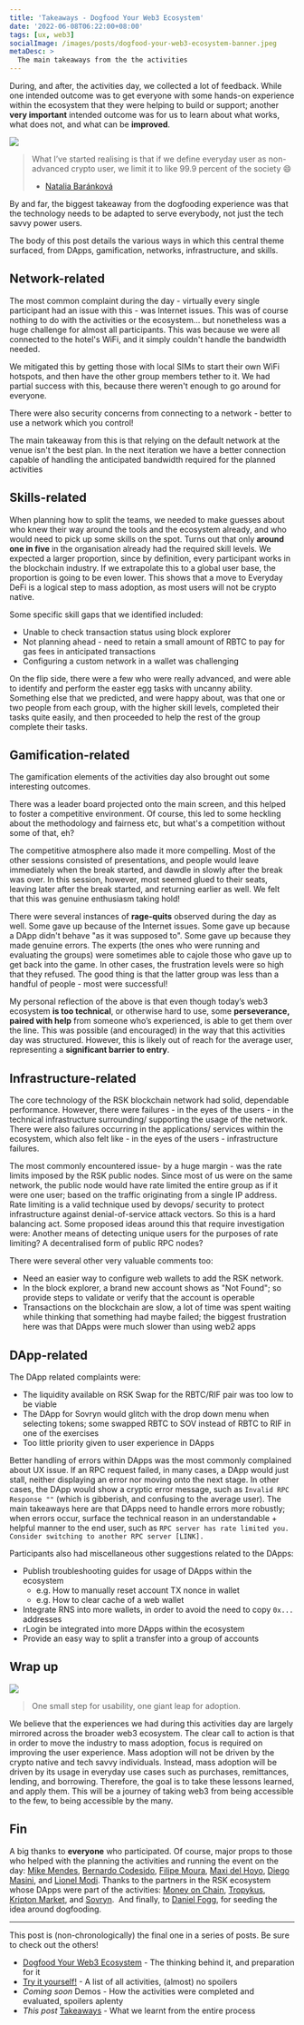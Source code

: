 ```yaml
---
title: 'Takeaways - Dogfood Your Web3 Ecosystem'
date: '2022-06-08T06:22:00+08:00'
tags: [ux, web3]
socialImage: /images/posts/dogfood-your-web3-ecosystem-banner.jpeg
metaDesc: >
  The main takeaways from the the activities
---
```


During, and after, the activities day, we collected a lot of feedback.
While one intended outcome was to get everyone with some hands-on experience
within the ecosystem that they were helping to build or support;
another **very important** intended outcome was for us to learn
about what works, what does not, and what can be **improved**.

![](/images/posts/dogfood-your-web3-ecosystem--user-realisation.png)
> What I’ve started realising is that if we define everyday user as non-advanced crypto user,
> we limit it to like 99.9 percent of the society 😄
> - [Natalia Baránková](https://www.linkedin.com/in/natybarankova/)

By and far, the biggest takeaway from the dogfooding experience was that
the technology needs to be adapted to serve everybody,
not just the tech savvy power users.

The body of this post details the various ways in which this central theme surfaced,
from DApps, gamification, networks, infrastructure, and skills.

## Network-related

The most common complaint during the day - virtually every single participant had an issue with this - was Internet issues. This was of course nothing to do with the activities or the ecosystem... but nonetheless was a huge challenge for almost all participants. This was because we were all connected to the hotel's WiFi, and it simply couldn't handle the bandwidth needed.

We mitigated this by getting those with local SIMs to start their own WiFi hotspots, and then have the other group members tether to it. We had partial success with this, because there weren't enough to go around for everyone.

There were also security concerns from connecting to a network - better to use a network which you control!

The main takeaway from this is that relying on the default network at the venue isn't the best plan.  In the next iteration we have a better connection capable of handling the anticipated bandwidth required for the planned activities

## Skills-related

When planning how to split the teams, we needed to make guesses about who knew their way around the tools and the ecosystem already, and who would need to pick up some skills on the spot. Turns out that only **around one in five** in the organisation already had the required skill levels. We expected a larger proportion, since by definition, every participant works in the blockchain industry. If we extrapolate  this to a global user base, the proportion is going to be even lower. This shows that a move to Everyday DeFi is a logical step to mass adoption, as most users will not be crypto native.

Some specific skill gaps that we identified included:
- Unable to check transaction status using block explorer
- Not planning ahead - need to retain a small amount of RBTC to pay for gas fees in anticipated transactions
- Configuring a custom network in a wallet was challenging

On the flip side, there were a few who were really advanced, and were able to identify and perform the easter egg tasks with uncanny ability. Something else that we predicted, and were happy about, was that one or two people from each group, with the higher skill levels, completed their tasks quite easily, and then proceeded to help the rest of the group complete their tasks.

## Gamification-related

The gamification elements of the activities day also brought out some interesting outcomes.

There was a leader board projected onto the main screen, and this helped to foster a competitive environment. Of course, this led to some heckling about the methodology and fairness etc, but what's a competition without some of that, eh?

The competitive atmosphere also made it more compelling. Most of the other sessions consisted of presentations, and people would leave immediately when the break started, and dawdle in slowly after the break was over. In this session, however, most seemed glued to their seats, leaving later after the break started, and returning earlier as well. We felt that this was genuine enthusiasm taking hold!

There were several instances of **rage-quits** observed during the day as well. Some gave up because of the Internet issues. Some gave up because a DApp didn't behave "as it was supposed to". Some gave up because they made genuine errors. The experts (the ones who were running and evaluating the groups) were sometimes able to cajole those who gave up to get back into the game. In other cases, the frustration levels were so high that they refused. The good thing is that the latter group was less than a handful of people - most were successful!

My personal reflection of the above is that even though today’s web3 ecosystem **is too technical**, or otherwise hard to use, some **perseverance, paired with help** from someone who’s experienced, is able to get them over the line. This was possible (and encouraged) in the way that this activities day was structured. However, this is likely out of reach for the average user, representing a **significant barrier to entry**.

## Infrastructure-related

The core technology of the RSK blockchain network had solid, dependable performance.
However, there were failures - in the eyes of the users - in the technical infrastructure surrounding/ supporting the usage of the network. There were also failures occurring in the applications/ services within the ecosystem, which also felt like - in the eyes of the users - infrastructure failures.

The most commonly encountered issue- by a huge margin - was the rate limits imposed by the RSK public nodes. Since most of us were on the same network, the public node would have rate limited the entire group as if it were one user; based on the traffic originating from a single IP address. Rate limiting is a valid technique used by devops/ security to protect infrastructure against denial-of-service attack vectors. So this is a hard balancing act. Some proposed ideas around this that require investigation were: Another means of detecting unique users for the purposes of rate limiting? A decentralised form of public RPC nodes?

There were several other very valuable comments too:
- Need an easier way to configure web wallets to add the RSK network.
- In the block explorer, a brand new account shows as "Not Found"; so provide steps to validate or verify that the account is operable
- Transactions on the blockchain are slow, a lot of time was spent waiting while thinking that something had maybe failed; the biggest frustration here was that DApps were much slower than using web2 apps

## DApp-related

The DApp related complaints were:
- The liquidity available on RSK Swap for the RBTC/RIF pair was too low to be viable
- The DApp for Sovryn would glitch with the drop down menu when selecting tokens; some swapped RBTC to SOV instead of RBTC to RIF in one of the exercises
- Too little priority given to user experience in DApps

Better handling of errors within DApps was the most commonly complained about UX issue. If an RPC request failed, in many cases, a DApp would just stall, neither displaying an error nor moving onto the next stage. In other cases, the DApp would show a cryptic error message, such as `Invalid RPC Response ""` (which is gibberish, and confusing to the average user). The main takeaways here are that DApps need to handle errors more robustly; when errors occur, surface the technical reason in an understandable + helpful manner to the end user, such as `RPC server has rate limited you. Consider switching to another RPC server [LINK].`

Participants also had miscellaneous other suggestions related to the DApps:
- Publish troubleshooting guides for usage of DApps within the ecosystem
  - e.g. How to manually reset account TX nonce in wallet
  - e.g. How to clear cache of a web wallet
- Integrate RNS into more wallets, in order to avoid the need to copy `0x...` addresses
- rLogin be integrated into more DApps within the ecosystem
- Provide an easy way to split a transfer into a group of accounts

## Wrap up

![](/images/posts/dogfood-your-web3-ecosystem--user-quadrants-transition.png)
> One small step for usability, one giant leap for adoption.

We believe that the experiences we had during this activities day are largely mirrored across the broader web3 ecosystem. The clear call to action is that in order to move the industry to mass adoption, focus is required on improving the user experience. Mass adoption will not be driven by the crypto native and tech savvy individuals. Instead, mass adoption will be driven by its usage in everyday use cases such as purchases, remittances, lending, and borrowing. Therefore, the goal is to take these lessons learned, and apply them. This will be a journey of taking web3 from being accessible to the few, to being accessible by the many.

## Fin

A big thanks to **everyone** who participated. Of course, major props to those who helped with the planning the activities and running the event on the day: [Mike Mendes](https://www.linkedin.com/in/michaelmendes7), [Bernardo Codesido](https://www.linkedin.com/in/bernardocodesido), [Filipe Moura](https://www.linkedin.com/in/filipemoura), [Maxi del Hoyo](https://www.linkedin.com/in/0xmdh), [Diego Masini](https://www.linkedin.com/in/diegomasini), and [Lionel Modi](https://www.linkedin.com/in/hlmodi/). Thanks to the partners in the RSK ecosystem whose DApps were part of the activities: [Money on Chain](https://rif.moneyonchain.com/), [Tropykus](https://app.tropykus.com/?lang=en), [Kripton Market](https://marketplace.kriptonmarket.com/), and [Sovryn](https://live.sovryn.app/).  And finally, to [Daniel Fogg](https://www.linkedin.com/in/danielfogg), for seeding the  idea around dogfooding.

----

This post is (non-chronologically) the final one in a series of posts.
Be sure to check out the others!

- [Dogfood Your Web3 Ecosystem](/2022/dogfood-your-web3-ecosystem/) - The thinking behind it, and preparation for it
- [Try it yourself!](/2022/dogfood-your-web3-ecosystem-diy/) - A list of all activities, (almost) no spoilers
- *Coming soon* Demos - How the activities were completed and evaluated, spoilers aplenty
- *This post* [Takeaways](/2022/dogfood-your-web3-ecosystem-takeaways/) - What we learnt from the entire process
